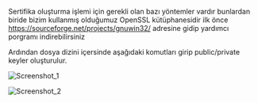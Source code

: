 Sertifika oluşturma işlemi için gerekli olan bazı yöntemler vardır bunlardan biride bizim kullanmış olduğumuz OpenSSL kütüphanesidir
ilk önce https://sourceforge.net/projects/gnuwin32/ adresine gidip yardımcı porgramı indirebilirsiniz

Ardından dosya dizini içersinde aşağıdaki komutları girip public/private keyler oluşturulur.

![Screenshot_1](https://user-images.githubusercontent.com/54475720/125290516-1034eb80-e329-11eb-87d9-cde9e22c98e3.png)

![Screenshot_2](https://user-images.githubusercontent.com/54475720/125290532-14f99f80-e329-11eb-8453-277f0db0aae8.png)
